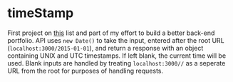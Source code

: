 # timeStamp
First project on [this](https://www.quora.com/What-does-a-good-junior-backend-developer-portfolio-website-look-like/#w5Ttk5Aw21) list and part of my effort to build a better back-end portfolio. API uses `new Date()` to take the input, entered after the root URL (`localhost:3000/2015-01-01`), and return a response with an object containing UNIX and UTC timestamps. If left blank, the current time will be used. Blank inputs are handled by treating `localhost:3000//` as a seperate 
URL from the root for purposes of handling requests. 
